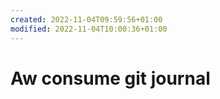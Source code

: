 ```yaml
---
created: 2022-11-04T09:59:56+01:00
modified: 2022-11-04T10:00:36+01:00
---
```


# Aw consume git journal

